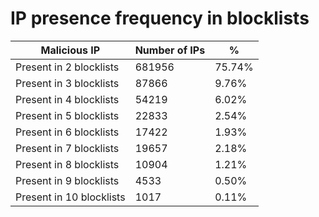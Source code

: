 # IP presence frequency in blocklists
| Malicious IP | Number of IPs | % |
|----|----|----|
| Present in 2 blocklists | 681956 | 75.74% |
| Present in 3 blocklists | 87866 | 9.76% |
| Present in 4 blocklists | 54219 | 6.02% |
| Present in 5 blocklists | 22833 | 2.54% |
| Present in 6 blocklists | 17422 | 1.93% |
| Present in 7 blocklists | 19657 | 2.18% |
| Present in 8 blocklists | 10904 | 1.21% |
| Present in 9 blocklists | 4533 | 0.50% |
| Present in 10 blocklists | 1017 | 0.11% |
